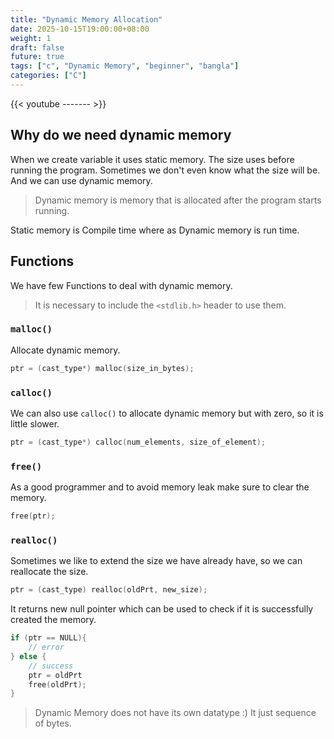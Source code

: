 ```yaml
---
title: "Dynamic Memory Allocation"
date: 2025-10-15T19:00:00+08:00
weight: 1
draft: false
future: true
tags: ["c", "Dynamic Memory", "beginner", "bangla"]
categories: ["C"]
---
```


{{< youtube ------- >}}

## Why do we need dynamic memory

When we create variable it uses static memory.
The size uses before running the program.
Sometimes we don't even know what the size will be.
And we can use dynamic memory.

> Dynamic memory is memory that is allocated after the program starts running.

Static memory is Compile time where as Dynamic memory is run time.

## Functions

We have few Functions to deal with dynamic memory.

> It is necessary to include the `<stdlib.h>` header to use them.

### `malloc()`

Allocate dynamic memory.

```c
ptr = (cast_type*) malloc(size_in_bytes);
```

### `calloc()`

We can also use `calloc()` to allocate dynamic memory but with zero, so it is little slower.

```c
ptr = (cast_type*) calloc(num_elements, size_of_element);
```

### `free()`

As a good programmer and to avoid memory leak make sure to clear the memory.

```c
free(ptr);
```

### `realloc()`

Sometimes we like to extend the size we have already have,
so we can reallocate the size.

```c
ptr = (cast_type) realloc(oldPrt, new_size);
```

It returns new null pointer which can be used to check if it is successfully created the memory.

```c
if (ptr == NULL){
    // error
} else {
    // success
    ptr = oldPrt
    free(oldPrt);
}
```

> Dynamic Memory does not have its own datatype :) It just sequence of bytes.
